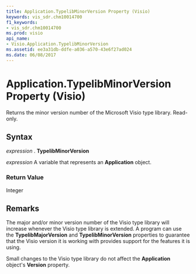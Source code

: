 ```yaml
---
title: Application.TypelibMinorVersion Property (Visio)
keywords: vis_sdr.chm10014700
f1_keywords:
- vis_sdr.chm10014700
ms.prod: visio
api_name:
- Visio.Application.TypelibMinorVersion
ms.assetid: ee3a31db-ddfe-a036-a570-43e6f27ad024
ms.date: 06/08/2017
---
```



# Application.TypelibMinorVersion Property (Visio)

Returns the minor version number of the Microsoft Visio type library. Read-only.


## Syntax

 _expression_ . **TypelibMinorVersion**

 _expression_ A variable that represents an **Application** object.


### Return Value

Integer


## Remarks

The major and/or minor version number of the Visio type library will increase whenever the Visio type library is extended. A program can use the **TypelibMajorVersion** and **TypelibMinorVersion** properties to guarantee that the Visio version it is working with provides support for the features it is using.

Small changes to the Visio type library do not affect the **Application** object's **Version** property.


